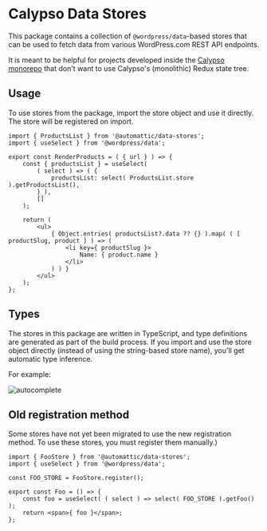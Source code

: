# Calypso Data Stores

This package contains a collection of `@wordpress/data`-based stores that can be used to fetch data from various WordPress.com REST API endpoints.

It is meant to be helpful for projects developed inside the [Calypso monorepo](https://github.com/Automattic/wp-calypso) that don't want to use Calypso's (monolithic) Redux state tree.

## Usage

To use stores from the package, import the store object and use it directly. The store will be registered on import.

```tsx
import { ProductsList } from '@automattic/data-stores';
import { useSelect } from '@wordpress/data';

export const RenderProducts = ( { url } ) => {
	const { productsList } = useSelect(
		( select ) => ( {
			productsList: select( ProductsList.store ).getProductsList(),
		} ),
		[]
	);

	return (
		<ul>
			{ Object.entries( productsList?.data ?? {} ).map( ( [ productSlug, product ] ) => (
				<li key={ productSlug }>
					Name: { product.name }
				</li>
			) ) }
		</ul>
	);
};
```

## Types

The stores in this package are written in TypeScript, and type definitions are generated as part of the build process. If you import and use the store object directly (instead of using the string-based store name), you'll get automatic type inference.

For example:

![autocomplete](./autocomplete.gif)

## Old registration method

Some stores have not yet been migrated to use the new registration method. To use these stores, you must register them manually.)

```tsx
import { FooStore } from '@automattic/data-stores';
import { useSelect } from '@wordpress/data';

const FOO_STORE = FooStore.register();

export const Foo = () => {
	const foo = useSelect( ( select ) => select( FOO_STORE ).getFoo() );
	return <span>{ foo }</span>;
};
```
